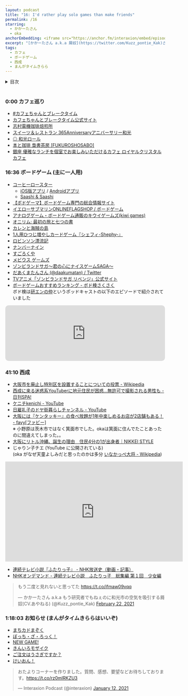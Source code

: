 ```yaml
---
layout: podcast
title: "16: I'd rather play solo games than make friends"
permalink: /16
starring:
  - かかーたさん
  - oka
anchorEmbedding: <iframe src="https://anchor.fm/interaxion/embed/episodes/16-Id-rather-play-solo-games-than-make-friends-erlckj" height="102px" width="400px" frameborder="0" scrolling="no"></iframe>
excerpt: "[かかーたさん a.k.a 屑奴](https://twitter.com/Kuzz_pontie_Kak)さんと東武東上線沿線のカフェ、一人用ボードゲーム、西成などについて話しました。[Ep. 15](https://interaxion-podcast.github.io/15) の続きです。"
tags:
  - カフェ
  - ボードゲーム
  - 西成
  - まんがタイムきらら
---
```


<details>
<!-- https://github.com/gettalong/kramdown/issues/155#issuecomment-339793629 -->
<summary markdown='span'>目次</summary>
<nav>
  * this unordered seed list will be replaced by toc as unordered list
  {:toc}
<!-- https://stackoverflow.com/a/38419441/11480802 -->
</nav>
</details>
<br>

### 0:00 カフェ巡り

- [#カフェちゃんとブレークタイム](https://twitter.com/search?q=%23%E3%82%AB%E3%83%95%E3%82%A7%E3%81%A1%E3%82%83%E3%82%93%E3%81%A8%E3%83%96%E3%83%AC%E3%83%BC%E3%82%AF%E3%82%BF%E3%82%A4%E3%83%A0%20from%3AKuzz_pontie_Kak&src=typed_query&f=live)
- [カフェちゃんとブレークタイム公式サイト](http://cafe-chan.com/)
- [志村電機珈琲焙煎所](https://www.simdencoffee.com/)
- [スイーツ＆レストラン 365Anniversaryアニバーサリー和光](https://365anniversary.jp/)
- [◎ 和光ロール](https://365anniversary.jp/archives/4703)
- [本と珈琲 梟書茶房 [FUKUROSHOSABO]](https://www.doutor.co.jp/fukuro/)
- [銀座 優雅なランチを個室でお楽しみいただけるカフェ ロイヤルクリスタルカフェ](http://royalcrystalcafe.com/)

### 16:36 ボードゲーム (主に一人用)

- [コーヒーロースター](https://amzn.to/3uDS4rB)
  - [iOS版アプリ](https://apps.apple.com/jp/app/coffee-roaster/id1475660279) / [Androidアプリ](https://play.google.com/store/apps/details?id=de.brettspielwelt.coffee_roaster)
  - [Saashi & Saashi](https://saashiandsaashi.tumblr.com/)
- [【ボドゲーマ】ボードゲーム専門の総合情報サイト](https://bodoge.hoobby.net/)
- [イエローサブマリンONLINEFLAGSHOP / ボードゲーム](https://shop.yellowsubmarine.co.jp/products/list.php?category_id=14)
- [アナログゲーム・ボードゲーム通販のキウイゲームズ(kiwi games)](https://shop.kiwigames.jp/)
- [オニリム: 最初の旅と七つの書](https://amzn.to/37SqEVq)
- [カレンと海賊の島](https://amzn.to/3uCBEjr)
- [1人用ひつじ増やしカードゲーム『シェフィ-Shephy-』](https://www.arcsystemworks.jp/shephy/)
- [ロビンソン漂流記](https://amzn.to/3aXjZeu)
- [ナンバーナイン](https://amzn.to/3uFm8TI)
- [すごろくや](https://sugorokuya.jp/)
- [メビウス ゲームズ](http://www.mobius-games.co.jp/)
- [ゾンビランドサガ～君の心にナイスゲームSAGA～](https://amzn.to/3bPI4mS)
- [だあくまたんさん (@daakumatan) / Twitter](https://twitter.com/daakumatan)
- [TVアニメ「ゾンビランドサガ リベンジ」公式サイト](https://zombielandsaga.com/)
- [ボードゲームおすすめランキング - ボド検さくさく](https://bodoken.myturn.games/)  
ボド検は[研エンの仲](https://twitter.com/kennaka)というポッドキャストの以下のエピソードで紹介されていました

<div style="text-align: center;">
<iframe src="https://embed.podcasts.apple.com/us/podcast/20-%E3%83%9C%E3%83%BC%E3%83%89%E3%82%B2%E3%83%BC%E3%83%A0%E3%81%A3%E3%81%A6%E3%81%A9%E3%81%86%E3%82%84%E3%81%A3%E3%81%A6%E4%BD%9C%E3%82%8B%E3%81%AE-%E3%81%8A%E3%81%99%E3%81%99%E3%82%81%E6%95%99%E3%81%88%E3%81%A6-%E3%83%9C%E3%83%89%E3%82%B2%E4%BD%9C%E5%AE%B6%E3%81%AB%E8%81%9E%E3%81%84%E3%81%A6%E3%81%BF%E3%81%9F/id1518498036?i=1000502910507&amp;itsct=podcast_box&amp;itscg=30200" height="175px" frameborder="0" sandbox="allow-forms allow-popups allow-same-origin allow-scripts allow-top-navigation-by-user-activation" allow="autoplay *; encrypted-media *;" style="width: 100%; max-width: 660px; overflow: hidden; border-radius: 10px; background: transparent;"></iframe>
</div>

### 41:10 西成

- [大阪市を廃止し特別区を設置することについての投票 - Wikipedia](https://ja.wikipedia.org/wiki/%E5%A4%A7%E9%98%AA%E5%B8%82%E3%82%92%E5%BB%83%E6%AD%A2%E3%81%97%E7%89%B9%E5%88%A5%E5%8C%BA%E3%82%92%E8%A8%AD%E7%BD%AE%E3%81%99%E3%82%8B%E3%81%93%E3%81%A8%E3%81%AB%E3%81%A4%E3%81%84%E3%81%A6%E3%81%AE%E6%8A%95%E7%A5%A8)
- [西成に来る迷惑系YouTuberに地元住民が困惑…無許可で撮影される男性も - 日刊SPA!](https://nikkan-spa.jp/1736110)
- [ケニチkenichi - YouTube](https://www.youtube.com/channel/UCWbB8rGkcOc58YYS0QaCG3w)
- [日雇礼子のドヤ街暮らしチャンネル - YouTube](https://www.youtube.com/channel/UCc5BawFmb7aNHck7HFtSKvw)
- [大阪には『ケンタッキー』の食べ放題が1年中楽しめるお店が2店舗もある！ - favy[ファビー]](https://www.favy.jp/topics/18927)  
※ 小野原は茨木市ではなく箕面市でした。okaは箕面に住んでたことあったのに間違えてしまった。。
- [大阪にリトル沖縄、誕生の理由　住民4分の1が出身者｜NIKKEI STYLE](https://style.nikkei.com/article/DGXZZO34037380X10C11A8000000/)
- じゃりン子チエ (YouTube に公開されている)  
(oka がなぜ天童よしみだと思ったのかは多分 [いなかっぺ大将 - Wikipedia](https://ja.wikipedia.org/wiki/%E3%81%84%E3%81%AA%E3%81%8B%E3%81%A3%E3%81%BA%E5%A4%A7%E5%B0%86))

<div style="text-align: center;">
<iframe width="560" height="315" src="https://www.youtube.com/embed/EwIWo1me_VM" frameborder="0" allow="accelerometer; autoplay; clipboard-write; encrypted-media; gyroscope; picture-in-picture" allowfullscreen></iframe>
</div>

- [連続テレビ小説『ふたりっ子』 - NHK放送史（動画・記事）](https://www2.nhk.or.jp/archives/search/special/detail/?d=asadra022)
- [NHKオンデマンド - 連続テレビ小説　ふたりっ子　総集編 第１回　少女編](https://www.nhk-ondemand.jp/goods/G2012044975SA000/index.html)

<blockquote class="twitter-tweet tw-align-center"><p lang="ja" dir="ltr">もう二度と見れないと思ってた <a href="https://t.co/ifmaw09vqq">https://t.co/ifmaw09vqq</a></p>&mdash; かかーたさん a.k.a もう研究者でもねぇのに和光市の空気を吸引する屑奴(CV.あやねる) (@Kuzz_pontie_Kak) <a href="https://twitter.com/Kuzz_pontie_Kak/status/1363839621902200832?ref_src=twsrc%5Etfw">February 22, 2021</a>
</blockquote> <script async src="https://platform.twitter.com/widgets.js" charset="utf-8"></script>

### 1:18:03 お知らせ (まんがタイムきららはいいぞ)

- [まちカドまぞく](https://amzn.to/3bMkRl9)
- [ぼっち・ざ・ろっく！](https://amzn.to/37T6jPM)
- [NEW GAME!](https://amzn.to/2OkOge9)
- [きんいろモザイク](https://amzn.to/2Oj4Zyw)
- [ご注文はうさぎですか？](https://amzn.to/3074uKL)
- [けいおん！](https://amzn.to/2OfwKrS)

<blockquote class="twitter-tweet tw-align-center"><p lang="ja" dir="ltr">おたよりコーナーを作りました。質問、感想、要望などお待ちしております。<a href="https://t.co/rz0mlRKZU3">https://t.co/rz0mlRKZU3</a></p>&mdash; Interaxion Podcast (@interaxion) <a href="https://twitter.com/interaxion/status/1348936492488421378?ref_src=twsrc%5Etfw">January 12, 2021</a>
</blockquote> <script async src="https://platform.twitter.com/widgets.js" charset="utf-8"></script>
